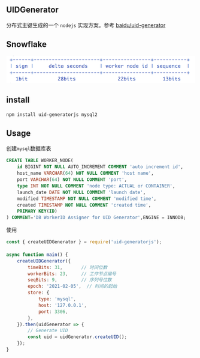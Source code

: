 ## UIDGenerator

分布式主键生成的一个 `nodejs` 实现方案。参考 [baidu/uid-generator](https://github.com/baidu/uid-generator)

## Snowflake
![Snowflake](docs/snowflake.png)

## install
```bash
npm install uid-generatorjs mysql2
```

## Usage
创建`mysql`数据库表
```sql
CREATE TABLE WORKER_NODE(
    id BIGINT NOT NULL AUTO_INCREMENT COMMENT 'auto increment id',
    host_name VARCHAR(64) NOT NULL COMMENT 'host name',
    port VARCHAR(64) NOT NULL COMMENT 'port',
    type INT NOT NULL COMMENT 'node type: ACTUAL or CONTAINER',
    launch_date DATE NOT NULL COMMENT 'launch date',
    modified TIMESTAMP NOT NULL COMMENT 'modified time',
    created TIMESTAMP NOT NULL COMMENT 'created time',
    PRIMARY KEY(ID)
) COMMENT='DB WorkerID Assigner for UID Generator',ENGINE = INNODB;
```

使用
```javascript
const { createUIDGenerator } = require('uid-generatorjs');

async function main() {
    createUIDGenerator({
        timeBits: 31,       // 时间位数
        workerBits: 23,     // 工作节点编号
        seqBits: 9,         // 序列号位数
        epoch: '2021-02-05',  // 时间的起始
        store: {
            type: 'mysql',
            host: '127.0.0.1',
            port: 3306,
        },
    }).then(uidGenerator => {
        // Generate UID
        const uid = uidGenerator.createUID();
    });
}
```
